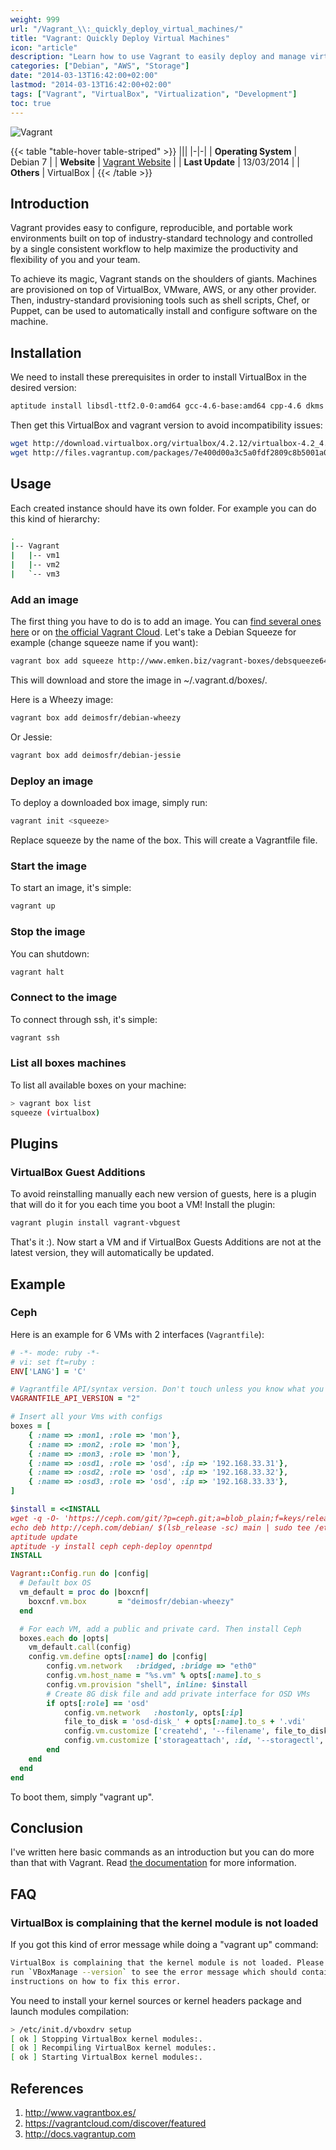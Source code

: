 ```yaml
---
weight: 999
url: "/Vagrant_\\:_quickly_deploy_virtual_machines/"
title: "Vagrant: Quickly Deploy Virtual Machines"
icon: "article"
description: "Learn how to use Vagrant to easily deploy and manage virtual machines for development and testing environments."
categories: ["Debian", "AWS", "Storage"]
date: "2014-03-13T16:42:00+02:00"
lastmod: "2014-03-13T16:42:00+02:00"
tags: ["Vagrant", "VirtualBox", "Virtualization", "Development"]
toc: true
---
```


![Vagrant](/images/vagrant-logo.png)

{{< table "table-hover table-striped" >}}
|||
|-|-|
| **Operating System** | Debian 7 |
| **Website** | [Vagrant Website](https://www.vagrantup.com/) |
| **Last Update** | 13/03/2014 |
| **Others** | VirtualBox |
{{< /table >}}

## Introduction

Vagrant provides easy to configure, reproducible, and portable work environments built on top of industry-standard technology and controlled by a single consistent workflow to help maximize the productivity and flexibility of you and your team.

To achieve its magic, Vagrant stands on the shoulders of giants. Machines are provisioned on top of VirtualBox, VMware, AWS, or any other provider. Then, industry-standard provisioning tools such as shell scripts, Chef, or Puppet, can be used to automatically install and configure software on the machine.

## Installation

We need to install these prerequisites in order to install VirtualBox in the desired version:

```bash
aptitude install libsdl-ttf2.0-0:amd64 gcc-4.6-base:amd64 cpp-4.6 dkms gcc-4.6 linux-headers-amd64 linux-kbuild-3.2
```

Then get this VirtualBox and vagrant version to avoid incompatibility issues:

```bash
wget http://download.virtualbox.org/virtualbox/4.2.12/virtualbox-4.2_4.2.12-84980~Debian~wheezy_amd64.deb
wget http://files.vagrantup.com/packages/7e400d00a3c5a0fdf2809c8b5001a035415a607b/vagrant_1.2.2_x86_64.deb
```

## Usage

Each created instance should have its own folder. For example you can do this kind of hierarchy:

```bash
.
|-- Vagrant
|   |-- vm1
|   |-- vm2
|   `-- vm3
```

### Add an image

The first thing you have to do is to add an image. You can [find several ones here](https://www.vagrantbox.es/) or on [the official Vagrant Cloud](https://vagrantcloud.com/discover/featured). Let's take a Debian Squeeze for example (change squeeze name if you want):

```bash
vagrant box add squeeze http://www.emken.biz/vagrant-boxes/debsqueeze64.box
```

This will download and store the image in ~/.vagrant.d/boxes/.

Here is a Wheezy image:

```bash
vagrant box add deimosfr/debian-wheezy
```

Or Jessie:

```bash
vagrant box add deimosfr/debian-jessie
```

### Deploy an image

To deploy a downloaded box image, simply run:

```bash
vagrant init <squeeze>
```

Replace squeeze by the name of the box. This will create a Vagrantfile file.

### Start the image

To start an image, it's simple:

```bash
vagrant up
```

### Stop the image

You can shutdown:

```bash
vagrant halt
```

### Connect to the image

To connect through ssh, it's simple:

```bash
vagrant ssh
```

### List all boxes machines

To list all available boxes on your machine:

```bash
> vagrant box list
squeeze (virtualbox)
```

## Plugins

### VirtualBox Guest Additions

To avoid reinstalling manually each new version of guests, here is a plugin that will do it for you each time you boot a VM! Install the plugin:

```bash
vagrant plugin install vagrant-vbguest
```

That's it :). Now start a VM and if VirtualBox Guests Additions are not at the latest version, they will automatically be updated.

## Example

### Ceph

Here is an example for 6 VMs with 2 interfaces (`Vagrantfile`):

```ruby
# -*- mode: ruby -*-
# vi: set ft=ruby :
ENV['LANG'] = 'C'

# Vagrantfile API/syntax version. Don't touch unless you know what you're doing!
VAGRANTFILE_API_VERSION = "2"

# Insert all your Vms with configs
boxes = [
    { :name => :mon1, :role => 'mon'},
    { :name => :mon2, :role => 'mon'},
    { :name => :mon3, :role => 'mon'},
    { :name => :osd1, :role => 'osd', :ip => '192.168.33.31'},
    { :name => :osd2, :role => 'osd', :ip => '192.168.33.32'},
    { :name => :osd3, :role => 'osd', :ip => '192.168.33.33'},
]

$install = <<INSTALL
wget -q -O- 'https://ceph.com/git/?p=ceph.git;a=blob_plain;f=keys/release.asc' | sudo apt-key add -
echo deb http://ceph.com/debian/ $(lsb_release -sc) main | sudo tee /etc/apt/sources.list.d/ceph.list
aptitude update
aptitude -y install ceph ceph-deploy openntpd
INSTALL

Vagrant::Config.run do |config|
  # Default box OS
  vm_default = proc do |boxcnf|
    boxcnf.vm.box       = "deimosfr/debian-wheezy"
  end

  # For each VM, add a public and private card. Then install Ceph
  boxes.each do |opts|
    vm_default.call(config)
    config.vm.define opts[:name] do |config|
        config.vm.network   :bridged, :bridge => "eth0"
        config.vm.host_name = "%s.vm" % opts[:name].to_s
        config.vm.provision "shell", inline: $install
        # Create 8G disk file and add private interface for OSD VMs
        if opts[:role] == 'osd'
            config.vm.network   :hostonly, opts[:ip]
            file_to_disk = 'osd-disk_' + opts[:name].to_s + '.vdi'
            config.vm.customize ['createhd', '--filename', file_to_disk, '--size', 8 * 1024]
            config.vm.customize ['storageattach', :id, '--storagectl', 'SATA', '--port', 1, '--device', 0, '--type', 'hdd', '--medium', file_to_disk]
        end
    end
  end
end
```

To boot them, simply "vagrant up".

## Conclusion

I've written here basic commands as an introduction but you can do more than that with Vagrant. Read [the documentation](https://docs.vagrantup.com) for more information.

## FAQ

### VirtualBox is complaining that the kernel module is not loaded

If you got this kind of error message while doing a "vagrant up" command:

```bash
VirtualBox is complaining that the kernel module is not loaded. Please
run `VBoxManage --version` to see the error message which should contain
instructions on how to fix this error.
```

You need to install your kernel sources or kernel headers package and launch modules compilation:

```bash
> /etc/init.d/vboxdrv setup
[ ok ] Stopping VirtualBox kernel modules:.
[ ok ] Recompiling VirtualBox kernel modules:.
[ ok ] Starting VirtualBox kernel modules:.
```

## References

1. http://www.vagrantbox.es/
2. https://vagrantcloud.com/discover/featured
3. http://docs.vagrantup.com
